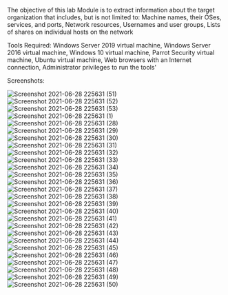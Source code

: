 The objective of this lab Module is to extract information about the target organization that includes, but is not limited to: Machine names, their OSes, services, and ports, Network resources, Usernames and user groups, Lists of shares on individual hosts on the network

Tools Required: Windows Server 2019 virtual machine, Windows Server 2016 virtual machine, Windows 10 virtual machine, Parrot Security virtual machine, Ubuntu virtual machine, Web browsers with an Internet connection, Administrator privileges to run the tools'

Screenshots: 

![Screenshot 2021-06-28 225631 (51)](https://user-images.githubusercontent.com/86727063/153031015-ea65eb61-7bf5-4694-b4c2-47d6ec90ca2b.png)
![Screenshot 2021-06-28 225631 (52)](https://user-images.githubusercontent.com/86727063/153031023-9747621e-e7c4-48bc-81f7-391f442f9ca4.png)
![Screenshot 2021-06-28 225631 (53)](https://user-images.githubusercontent.com/86727063/153031033-05bbddf4-e76d-40bf-9aae-3e4a8677d430.png)
![Screenshot 2021-06-28 225631 (1)](https://user-images.githubusercontent.com/86727063/153031044-7951f674-9d0b-4259-bc57-d3271922431d.jpg)
![Screenshot 2021-06-28 225631 (28)](https://user-images.githubusercontent.com/86727063/153031048-b958d8b9-8059-46ae-ac2a-d8ca6f4e9672.png)
![Screenshot 2021-06-28 225631 (29)](https://user-images.githubusercontent.com/86727063/153031051-12aa3a10-5a94-41a1-8a83-2802023151d0.png)
![Screenshot 2021-06-28 225631 (30)](https://user-images.githubusercontent.com/86727063/153031055-c9e8d519-ea91-43bc-ac9e-80c79191ada9.png)
![Screenshot 2021-06-28 225631 (31)](https://user-images.githubusercontent.com/86727063/153031066-bdd9990d-80ae-4eb0-9f1d-521cc7717739.png)
![Screenshot 2021-06-28 225631 (32)](https://user-images.githubusercontent.com/86727063/153031075-171f2649-84a3-49f3-8597-7139e5c7dccb.png)
![Screenshot 2021-06-28 225631 (33)](https://user-images.githubusercontent.com/86727063/153031078-cd53152a-0c5e-4d9e-8391-34576f7ae4cf.png)
![Screenshot 2021-06-28 225631 (34)](https://user-images.githubusercontent.com/86727063/153031086-afbaa354-5528-4054-b316-5f83dee6df67.png)
![Screenshot 2021-06-28 225631 (35)](https://user-images.githubusercontent.com/86727063/153031091-bd4d2eb6-d8c9-4be3-a8da-00b51c439d78.png)
![Screenshot 2021-06-28 225631 (36)](https://user-images.githubusercontent.com/86727063/153031096-890b9c42-e3aa-436e-b4c5-12bc43fc82c6.png)
![Screenshot 2021-06-28 225631 (37)](https://user-images.githubusercontent.com/86727063/153031104-80392853-ca09-4196-91ab-aa5853e0ccfb.png)
![Screenshot 2021-06-28 225631 (38)](https://user-images.githubusercontent.com/86727063/153031107-0321a2f0-eee5-49bb-8f31-c02a5f666364.png)
![Screenshot 2021-06-28 225631 (39)](https://user-images.githubusercontent.com/86727063/153031117-4752fcf9-e97b-43da-a1ba-25d4a43eb859.png)
![Screenshot 2021-06-28 225631 (40)](https://user-images.githubusercontent.com/86727063/153031122-3549e820-cab7-4e3d-8ff5-a35df1be2205.png)
![Screenshot 2021-06-28 225631 (41)](https://user-images.githubusercontent.com/86727063/153031126-84049d24-26c4-4c46-ad15-7cc4f82ec240.png)
![Screenshot 2021-06-28 225631 (42)](https://user-images.githubusercontent.com/86727063/153031133-afea7c7f-0854-425e-a18d-3d5d1b9fee23.png)
![Screenshot 2021-06-28 225631 (43)](https://user-images.githubusercontent.com/86727063/153031144-775d63b0-76e8-4af9-b9e6-3d7b9870b765.png)
![Screenshot 2021-06-28 225631 (44)](https://user-images.githubusercontent.com/86727063/153031149-61d51c66-8b2b-4a09-9148-24fe664d11ac.png)
![Screenshot 2021-06-28 225631 (45)](https://user-images.githubusercontent.com/86727063/153031151-748ce9c3-26b2-410f-9ca6-086de9407f58.png)
![Screenshot 2021-06-28 225631 (46)](https://user-images.githubusercontent.com/86727063/153031159-6c41e3ed-6967-4ce1-9925-d21df83d2f3d.png)
![Screenshot 2021-06-28 225631 (47)](https://user-images.githubusercontent.com/86727063/153031162-bd5f42d4-f126-48ac-b3c8-582ddc98c802.png)
![Screenshot 2021-06-28 225631 (48)](https://user-images.githubusercontent.com/86727063/153031168-ee319868-b64b-49cc-948c-65949d229fcc.png)
![Screenshot 2021-06-28 225631 (49)](https://user-images.githubusercontent.com/86727063/153031173-73339cb6-bc91-4101-8a85-9aff00d19914.png)
![Screenshot 2021-06-28 225631 (50)](https://user-images.githubusercontent.com/86727063/153031179-4a3ff7a5-34aa-4ac7-b944-27e3aec18962.png)
